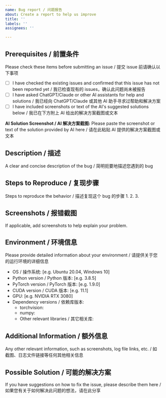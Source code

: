 ```yaml
---
name: Bug report / 问题报告
about: Create a report to help us improve
title: ''
labels: ''
assignees: ''

---
```


## Prerequisites / 前置条件
Please check these items before submitting an issue / 提交 issue 前请确认以下事项

- [ ] I have checked the existing issues and confirmed that this issue has not been reported yet / 我已检查现有的 issues，确认此问题尚未被报告
- [ ] I have asked ChatGPT/Claude or other AI assistants for help and solutions / 我已经向 ChatGPT/Claude 或其他 AI 助手寻求过帮助和解决方案
- [ ] I have included screenshots or text of the AI's suggested solutions below / 我已在下方附上 AI 给出的解决方案截图或文本

**AI Solution Screenshot / AI 解决方案截图:**
Please paste the screenshot or text of the solution provided by AI here / 请在此粘贴 AI 提供的解决方案截图或文本

## Description / 描述
A clear and concise description of the bug / 简明扼要地描述您遇到的 bug

## Steps to Reproduce / 复现步骤
Steps to reproduce the behavior / 描述复现这个 bug 的步骤
1. 
2. 
3. 

## Screenshots / 报错截图
If applicable, add screenshots to help explain your problem.

## Environment / 环境信息
Please provide detailed information about your environment / 请提供关于您的运行环境的详细信息

- OS / 操作系统: [e.g. Ubuntu 20.04, Windows 10]
- Python version / Python 版本: [e.g. 3.8.5]
- PyTorch version / PyTorch 版本: [e.g. 1.9.0]
- CUDA version / CUDA 版本: [e.g. 11.1]
- GPU: [e.g. NVIDIA RTX 3080]
- Dependency versions / 依赖库版本:
  - torchvision: 
  - numpy:
  - Other relevant libraries / 其它相关库:

## Additional Information / 额外信息
Any other relevant information, such as screenshots, log file links, etc. / 如截图、日志文件链接等任何其他相关信息

## Possible Solution / 可能的解决方案
If you have suggestions on how to fix the issue, please describe them here / 如果您有关于如何解决此问题的想法，请在此分享
